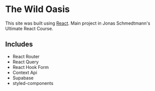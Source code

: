 # The Wild Oasis

This site was built using [React](https://react.dev/).
Main project in Jonas Schmedtmann's Ultimate React Course.

## Includes

- React Router
- React Query
- React Hook Form
- Context Api
- Supabase
- styled-components
  
